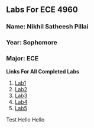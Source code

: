 ## Labs For ECE 4960

### Name: Nikhil Satheesh Pillai
### Year: Sophomore
### Major: ECE

**Links For All Completed Labs**
1. [Lab1](https://cupertinovanguard.github.io/Webpage/Lab1)
2. [Lab2](https://cupertinovanguard.github.io/Webpage/Lab2)
3. [Lab3](https://cupertinovanguard.github.io/Webpage/Lab3)
4. [Lab4](https://cupertinovanguard.github.io/Webpage/Lab4)
5. [Lab5](https://cupertinovanguard.github.io/Webpage/Lab5)

Test
Hello
Hello


 
